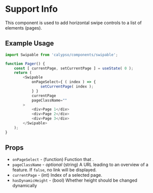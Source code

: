 # Support Info

This component is used to add horizontal swipe controls to a list of elements (pages).

## Example Usage

```js
import Swipable from 'calypso/components/swipable';

function Pager() {
	const [ currentPage, setCurrentPage ] = useState( 0 );
	return (
		<Swipable
			onPageSelect={ ( index ) => {
				setCurrentPage( index );
			} }
			currentPage
			pageClassName=""
		>
			<div>Page 1</div>
			<div>Page 2</div>
			<div>Page 3</div>
		</Swipable>
	);
}
```

## Props

- `onPageSelect` - (function) Function that .
- `pageClassName` - _optional_ (string) A URL leading to an overview of a feature. If `false`, no link will be displayed.
- `currentPage` - (int) Index of a selected page.
- `hasDynamicHeight` - (bool) Whether height should be changed dynamically
